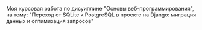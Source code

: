 Моя курсовая работа по дисуиплине "Основы веб-программирования", на тему: "Переход от SQLite к PostgreSQL в проекте на Django: миграция данных и оптимизация запросов"
